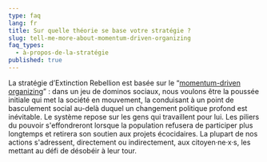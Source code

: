 ```yaml
---
type: faq
lang: fr
title: Sur quelle théorie se base votre stratégie ?
slug: tell-me-more-about-momentum-driven-organizing
faq_types:
  - à-propos-de-la-stratégie
published: true
---
```

La stratégie d’Extinction Rebellion est basée sur le “[momentum-driven organizing](https://by2020weriseup.net/assets/presentations/Presentation-momentum-driven-organising-EN.pdf)” : dans un jeu de dominos sociaux, nous voulons être la poussée initiale qui met la société en mouvement, la conduisant à un point de basculement social au-delà duquel un changement politique profond est inévitable. Le système repose sur les gens qui travaillent pour lui. Les piliers du pouvoir s'effondreront lorsque la population refusera de participer plus longtemps et retirera son soutien aux projets écocidaires. La plupart de nos actions s'adressent, directement ou indirectement, aux citoyen·ne·x·s, les mettant au défi de désobéir à leur tour.
